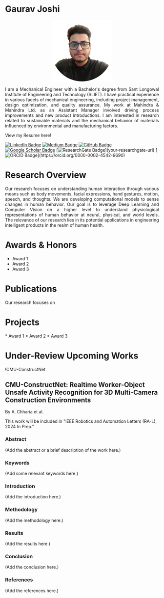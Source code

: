 # Gaurav Joshi

<p align="center">
  <img src="./profilepic.png" alt="Profile Picture" width="200"/>
  <br>
  <samp>
    <p align="justify"> 
     I am a Mechanical Engineer with a Bachelor's degree from Sant Longowal Institute of Engineering and Technology (SLIET). I have practical experience in various facets of mechanical engineering, including project management, design optimization, and quality assurance. My work at Mahindra & Mahindra Ltd. as an Assistant Manager involved driving process improvements and new product introductions. I am interested in research related to sustainable materials and the mechanical behavior of materials influenced by environmental and manufacturing factors. 
      </p>
  </samp>
</p>




View my Resume here!

[![LinkedIn Badge](https://img.shields.io/badge/-LinkedIn-blue?style=flat-square&logo=linkedin&logoColor=white&link=your-linkedin-url%29)](https://www.linkedin.com/in/mastersinusoidal/)
[![Medium Badge](https://img.shields.io/badge/-Medium-black?style=flat-square&logo=medium&logoColor=white&link=your-medium-url%29)](https://medium.com/@mastersinusoidal)
[![GitHub Badge](https://img.shields.io/badge/-GitHub-181717?style=flat-square&logo=github&logoColor=white&link=your-github-url%29)](https://github.com/mastersinusoidal)
[![Google Scholar Badge](https://img.shields.io/badge/-Google_Scholar-blue?style=flat-square&logo=google-scholar&logoColor=white&link=your-google-scholar-url%29)](your-google-scholar-url)
[![ResearchGate Badge](https://img.shields.io/badge/-ResearchGate-green?)](your-researchgate-url)
[![ORCID Badge](https://img.shields.io/badge/-ORCID-green?)](https://orcid.org/0000-0002-4542-9690)

# Research Overview
<p align="justify"> 
Our research focuses on understanding human interaction through various means such as body movements, facial expressions, hand gestures, motion, speech, and thoughts. We are developing computational models to sense changes in human behavior. Our goal is to leverage Deep Learning and Computer Vision on a higher level to understand physiological representations of human behavior at neural, physical, and world levels. The relevance of our research lies in its potential applications in engineering intelligent products in the realm of human health.
  </p>

# Awards & Honors
* Award 1
* Award 2
* Award 3

# Publications
<p align="justify"> 
Our research focuses on 
  </p>

  
# Projects
<p align="justify"> 
  * Award 1
* Award 2
* Award 3

  </p>

# Under-Review Upcoming Works

!CMU-ConstructNet

## CMU-ConstructNet: Realtime Worker-Object Unsafe Activity Recognition for 3D Multi-Camera Construction Environments
By A. Chharia et al.

This work will be included in "IEEE Robotics and Automation Letters (RA-L), 2024 In Prep."

### Abstract
(Add the abstract or a brief description of the work here.)

### Keywords
(Add some relevant keywords here.)

### Introduction
(Add the introduction here.)

### Methodology
(Add the methodology here.)

### Results
(Add the results here.)

### Conclusion
(Add the conclusion here.)

### References
(Add the references here.)

